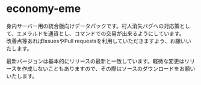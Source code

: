 # economy-eme

身内サーバー用の統合版向けデータパックです。村人消失バグへの対応策として、エメラルドを通貨とし、コマンドでの交易が出来るようにしています。  
改善点等あればIssuesやPull requestsを利用していただきますよう、お願いいたします。  
  
最新バージョンは基本的にリリースの最新と一致しています。軽微な変更はリリースを作成しないこともありますので、その際はソースのダウンロードをお願いいたします。
